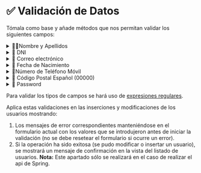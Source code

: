 # ✅ Validación de Datos

Tómala como base y añade métodos que nos permitan validar los siguientes campos:&#x20;

<details>

<summary>🧑‍🦰Nombre y Apellidos</summary>

* [ ] Requerido
* [ ] Cadena de Texto entre 5 y 20 caracteres
* [ ] Al menos **5 caracteres** siendo el primero en mayúscula

</details>

<details>

<summary>🪪 DNI</summary>

* [ ] Requerido
* [ ] Cadena de texto de **longitud 9** caracteres

Se considera válido si cumple el siguiente patrón 00000000X donde:

* [ ] 0 puede ser cualquier número.&#x20;
* [ ] X puede ser TRWAGMYFPDXBNJZSQVHLCKE y debe corresponderse con el cálculo de la letra de los números anteriores.

</details>

<details>

<summary>📧 Correo electrónico</summary>

* [ ] Requerido
* [ ] Cadena de texto en formato `email`&#x20;
* [ ] Puede contener: letras mayúsculas y minúsculas del alfabeto inglés y números del 0 al 9, pero no empezar por número.&#x20;
* [ ] Puede contener el carácter punto, pero no al inicio, al final o repetirse consecutivamente.
* [ ] **En la parte del dominio**, además de lo anterior tendremos que permitir guiones `-` pero no al principio o final ni tampoco de manera consecutiva.&#x20;

</details>

<details>

<summary>🎂 Fecha de Nacimiento</summary>

* [ ] Requerido
* [ ] Campo tipo `date`

</details>

<details>

<summary>📱Número de Teléfono Móvil</summary>

* [ ] Requerido
* [ ] Cadena de texto de **longitud mínima 9**
* [ ] Debe empezar por el prefijo internacional: 0034, +34 o 34.&#x20;
* [ ] Seguido del número de móvil: 9 dígitos que empieza obligatoriamente por 6 o 7.&#x20;

</details>

<details>

<summary>🧭 Código Postal Español (00000)</summary>

* [ ] Requerido
* [ ] Contiene Exactamente 5 dígitos y, además:
* [ ] Las **2 primeras cifras** hacen referencia a la **provincia** y debe ser un numero entre el **01 al 52**.
* [ ] Las **3 últimas cifras** hacen referencia al distrito y debe ser un número entre el **000** al **999**

</details>

<details>

<summary>🔑 Password</summary>

* [ ] Requerido
* [ ] Cadena de texto entre 5 y 20 caracteres&#x20;
* [ ] debe contener al menos **1 letra mayúscula**, **1 minúscula** y **1 carácter especial.**
* [ ] Ambos campos password, deben tener el mismo contenido.

</details>



Para validar los tipos de campos se hará uso de [expresiones regulares](https://developer.mozilla.org/en-US/docs/Web/JavaScript/Guide/Regular\_Expressions/Cheatsheet).

Aplica estas validaciones en las inserciones y modificaciones de los usuarios mostrando:&#x20;

1. Los mensajes de error correspondientes manteniéndose en el formulario actual con los valores que se introdujeron antes de iniciar la validación (no se debe resetear el formulario si ocurre un error).&#x20;
2. Si la operación ha sido exitosa (se pudo modificar o insertar un usuario), se mostrará un mensaje de confirmación en la vista del listado de usuarios.  **Nota:** Este apartado sólo se realizará en el caso de realizar el api de Spring.
